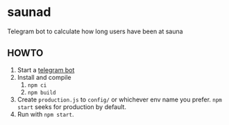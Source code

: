 # saunad
Telegram bot to calculate how long users have been at sauna


## HOWTO

1. Start a [telegram bot](https://core.telegram.org/bots/api)
2. Install and compile
	1. `npm ci`
	2. `npm build`
3. Create `production.js` to `config/` or whichever env name you prefer. `npm start` seeks for production by default.
3. Run with `npm start`.